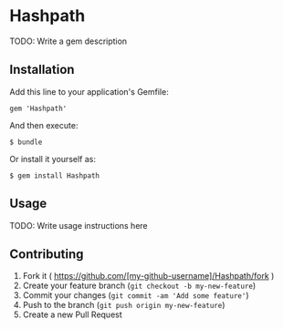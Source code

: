 # Hashpath

TODO: Write a gem description

## Installation

Add this line to your application's Gemfile:

    gem 'Hashpath'

And then execute:

    $ bundle

Or install it yourself as:

    $ gem install Hashpath

## Usage

TODO: Write usage instructions here

## Contributing

1. Fork it ( https://github.com/[my-github-username]/Hashpath/fork )
2. Create your feature branch (`git checkout -b my-new-feature`)
3. Commit your changes (`git commit -am 'Add some feature'`)
4. Push to the branch (`git push origin my-new-feature`)
5. Create a new Pull Request
